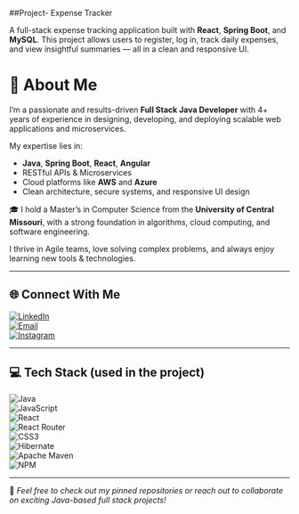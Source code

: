 ##Project- Expense Tracker

A full-stack expense tracking application built with **React**, **Spring Boot**, and **MySQL**. This project allows users to register, log in, track daily expenses, and view insightful summaries — all in a clean and responsive UI.

# 💫 About Me

I’m a passionate and results-driven **Full Stack Java Developer** with 4+ years of experience in designing, developing, and deploying scalable web applications and microservices.  

My expertise lies in:
- **Java**, **Spring Boot**, **React**, **Angular**
- RESTful APIs & Microservices
- Cloud platforms like **AWS** and **Azure**
- Clean architecture, secure systems, and responsive UI design

🎓 I hold a Master’s in Computer Science from the **University of Central Missouri**, with a strong foundation in algorithms, cloud computing, and software engineering.

I thrive in Agile teams, love solving complex problems, and always enjoy learning new tools & technologies.

---

## 🌐 Connect With Me

[![LinkedIn](https://img.shields.io/badge/LinkedIn-%230077B5.svg?style=for-the-badge&logo=linkedin&logoColor=white)](https://www.linkedin.com/in/anudeep-allamsetty-5137a1162/)  
[![Email](https://img.shields.io/badge/Email-D14836?style=for-the-badge&logo=gmail&logoColor=white)](mailto:allamsettyanudeep.dev@gmail.com)  
[![Instagram](https://img.shields.io/badge/Instagram-%23E4405F.svg?style=for-the-badge&logo=Instagram&logoColor=white)](https://instagram.com/anudeepallamsetty)

---

## 💻 Tech Stack (used in the project)

![Java](https://img.shields.io/badge/java-%23ED8B00.svg?style=for-the-badge&logo=openjdk&logoColor=white)  
![JavaScript](https://img.shields.io/badge/javascript-%23323330.svg?style=for-the-badge&logo=javascript&logoColor=%23F7DF1E)  
![React](https://img.shields.io/badge/react-%2320232a.svg?style=for-the-badge&logo=react&logoColor=%2361DAFB)  
![React Router](https://img.shields.io/badge/React_Router-CA4245?style=for-the-badge&logo=react-router&logoColor=white)  
![CSS3](https://img.shields.io/badge/css3-%231572B6.svg?style=for-the-badge&logo=css3&logoColor=white)  
![Hibernate](https://img.shields.io/badge/Hibernate-59666C?style=for-the-badge&logo=Hibernate&logoColor=white)  
![Apache Maven](https://img.shields.io/badge/Apache%20Maven-C71A36?style=for-the-badge&logo=Apache%20Maven&logoColor=white)  
![NPM](https://img.shields.io/badge/NPM-%23CB3837.svg?style=for-the-badge&logo=npm&logoColor=white)

---

📌 *Feel free to check out my pinned repositories or reach out to collaborate on exciting Java-based full stack projects!*
